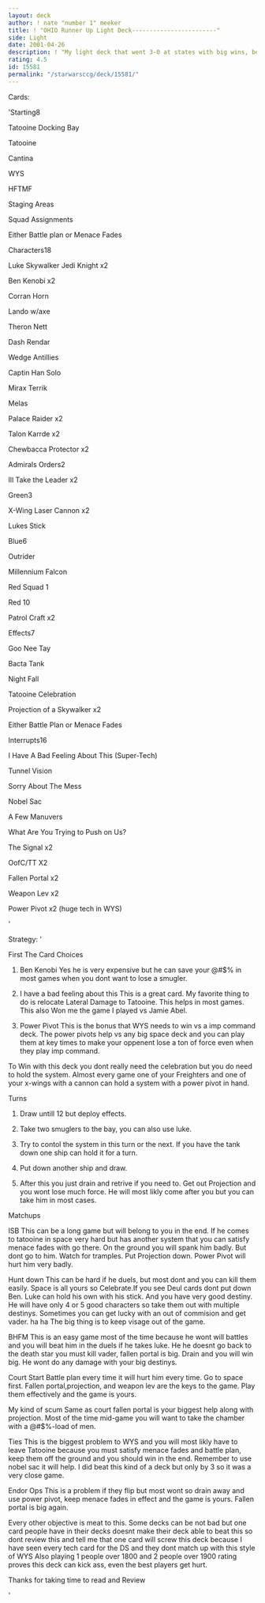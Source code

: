 ```yaml
---
layout: deck
author: ! nate "number 1" meeker
title: ! "OHIO Runner Up Light Deck------------------------"
side: Light
date: 2001-04-26
description: ! "My light deck that went 3-0 at states with big wins, beating 2 players over 1900."
rating: 4.5
id: 15581
permalink: "/starwarsccg/deck/15581/"
---
```

Cards: 

'Starting8 

Tatooine Docking Bay 

Tatooine 

Cantina 

WYS 

HFTMF 

Staging Areas 

Squad Assignments 

Either Battle plan or Menace Fades 


Characters18 

Luke Skywalker Jedi Knight x2 

Ben Kenobi x2 

Corran Horn 

Lando w/axe 

Theron Nett 

Dash Rendar 

Wedge Antillies 

Captin Han Solo 

Mirax Terrik 

Melas 

Palace Raider x2 

Talon Karrde x2 

Chewbacca Protector x2 


Admirals Orders2 

Ill Take the Leader x2 


Green3 

X-Wing Laser Cannon x2 

Lukes Stick 


Blue6 

Outrider 

Millennium Falcon 

Red Squad 1 

Red 10 

Patrol Craft x2 


Effects7 

Goo Nee Tay 

Bacta Tank 

Night Fall 

Tatooine Celebration 

Projection of a Skywalker x2 

Either Battle Plan or Menace Fades 


Interrupts16 

I Have A Bad Feeling About This (Super-Tech) 

Tunnel Vision 

Sorry About The Mess 

Nobel Sac 

A Few Manuvers 

What Are You Trying to Push on Us? 

The Signal x2 

OofC/TT X2 

Fallen Portal x2 

Weapon Lev x2 

Power Pivot x2 (huge tech in WYS)

'

Strategy: '

 
First The Card Choices 

1. Ben Kenobi Yes he is very expensive but he can save your @#$% in most games when you dont want to lose a smugler. 

2. I have a bad feeling about this This is a great card. My favorite thing to do is relocate Lateral Damage to Tatooine. This helps in most games. This also Won me the game I played vs Jamie Abel.

3. Power Pivot This is the bonus that WYS needs to win vs a imp command deck. The power pivots help vs any big space deck and you can play them at key times to make your oppenent lose a ton of force even when they play imp command. 


To Win with this deck you dont really need the celebration but you do need to hold the system. Almost every game one of your Freighters and one of your x-wings with a cannon can hold a system with a power pivot in hand. 


Turns 

1. Draw untill 12 but deploy effects. 

2. Take two smuglers to the bay, you can also use luke. 

3. Try to contol the system in this turn or the next. If you have the tank down one ship can hold it for a turn. 

4. Put down another ship and draw. 

5. After this you just drain and retrive if you need to. Get out Projection and you wont lose much force. He will most likly come after you but you can take him in most cases. 


Matchups 

ISB This can be a long game but will belong to you in the end. If he comes to tatooine in space very hard but has another system that you can satisfy menace fades with go there. On the ground you will spank him badly. But dont go to him. Watch for tramples. Put Projection down. Power Pivot will hurt him very badly. 


Hunt down This can be hard if he duels, but most dont and you can kill them easily. Space is all yours so Celebrate.If you see Deul cards dont put down Ben. Luke can hold his own with his stick. And you have very good destiny. He will have only 4 or 5 good characters so take them out with multiple destinys. Sometimes you can get lucky with an out of commision and get vader. ha ha  The big thing is to keep visage out of the game.


BHFM This is an easy game most of the time because he wont will battles and you will beat him in the duels if he takes luke. He he doesnt go back to the death star you must kill vader, fallen portal is big. Drain and you will win big. He wont do any damage with your big destinys. 


Court Start Battle plan every time it will hurt him every time. Go to space first. Fallen portal,projection, and weapon lev are the keys to the game. Play them effectively and the game is yours. 


My kind of scum Same as court fallen portal is your biggest help along with projection. Most of the time mid-game you will want to take the chamber with a @#$%-load of men. 


Ties This is the biggest problem to WYS and you will most likly have to leave Tatooine because you must satisfy menace fades and battle plan, keep them off the ground and you should win in the end. Remember to use nobel sac it will help. I did beat this kind of a deck but only by 3 so it was a very close game. 


Endor Ops This is a problem if they flip but most wont so drain away and use power pivot, keep menace fades in effect and the game is yours. Fallen portal is big again. 


Every other objective is meat to this. Some decks can be not bad but one card people have in their decks doesnt make their deck able to beat this so dont review this and tell me that one card will screw this deck because I have seen every tech card for the DS and they dont match up with this style of WYS  Also playing 1 people over  1800 and 2 people over 1900 rating proves this deck can kick ass, even the best players get hurt.

Thanks for taking time to read and Review

'
